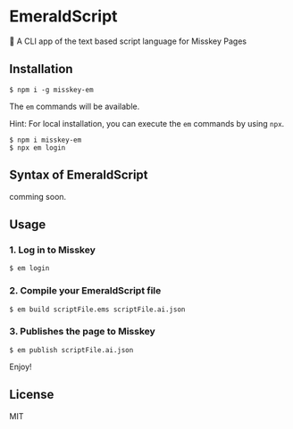 # EmeraldScript
:gem: A CLI app of the text based script language for Misskey Pages

## Installation
```
$ npm i -g misskey-em
```
The `em` commands will be available.

Hint: For local installation, you can execute the `em` commands by using `npx`.
```
$ npm i misskey-em
$ npx em login
```

## Syntax of EmeraldScript
comming soon.

## Usage
### 1. Log in to Misskey
```
$ em login
```

### 2. Compile your EmeraldScript file
```
$ em build scriptFile.ems scriptFile.ai.json
```

### 3. Publishes the page to Misskey
```
$ em publish scriptFile.ai.json
```

Enjoy!

## License
MIT
